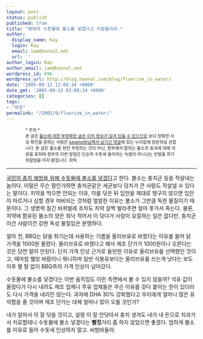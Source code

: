 ```yaml
---
layout: post
status: publish
published: true
title: "뭐하러 수돗물에 불소를 넣겠다고 지랄들이야."
author:
  display_name: Kay
  login: Kay
  email: iam@hannal.net
  url: ''
author_login: Kay
author_email: iam@hannal.net
wordpress_id: 696
wordpress_url: http://blog.hannal.com/blog/fluorine_in_water/
date: '2005-09-12 12:08:34 +0900'
date_gmt: '2005-09-12 03:08:34 +0900'
categories: []
tags:
- "희망"
permalink: "/2005/9/fluorine_in_water/"
---
```

<p style="width: 80%; margin: 0 auto 0; font-size: 80%;">* 주의 *<br />
본 글은 <u>불소에 대한 부정확한 글쓴 이의 정보가 담겨 있을 수 있으므로</u> 보다 정확한 사실 확인을 원하는 사람은 <a href="http://blog.hannal.com/fluorine_in_water/#comments">lunamoth님께서 남기신 댓글</a>에 있는 누리집에 방문하길 권합니다. 본 글은 불소를 완전 부정하는 것이 아닌, 정부에서 말하는 불소의 효과에 대해 의문을 표하며 정부의 이번 방침은 단순히 수돗세 올리려는 속셈이 아니냐는 반발을 하기 위함임을 미리 밝힙니다. 휘릭.</p>
<hr />
<p><a href="http://news.naver.com/news/read.php?mode=LSS2D&office_id=081&article_id=0000057849&section_id=102&section_id2=255&menu_id=102">국민의 충치 예방을 위해 수돗물에 불소를 넣겠다</a>고 한다. 불소는 충치균 등을 작살내는 놈이다. 이말은 무슨 말인가하면 충치균같은 세균보다 덩치가 큰 사람도 작살낼 수 있다는 말이다. 치약을 먹으면 안되는 이유, 이를 닦은 뒤 입안을 제대로 헹구지 않으면 입안이 마르거나 심할 경우 마비되는 것처럼 얼얼한 이유는 불소가 그만큼 독한 물질이기 때문이다. 그 생명력 질긴 바퀴벌레 조차도 치약 살짝 발라주면 얼마 못가서 죽는다. 물론, 치약에 함유된 불소의 양은 워낙 적어서 이 닦다가 사람이 요절하는 일은 없다만, 충치균이건 사람이건 강한 독성 물질임은 분명하다.</p>
<p>얼마 전, BBQ는 닭을 튀기는데 사용하는 기름을 올리브유로 바꿨다는 이유를 들어 닭 가격을 1000원 올렸다. 올리브유로 바꿨다고 해서 제조 단가가 1000원이나 오른다는 것은 당연 말이 안된다. 단지 가격 인상 근거로 들만한 이유로 올리브유를 선택했던 것이고, 때마침 웰빙 바람이니 뭐니하며 일반 식용유보다는 올리브유를 쓰는게 낫다는 보도 이후 별 탈 없이 BBQ측의 가격 인상이 넘어갔다.</p>
<p>수돗물에 불소를 넣겠다는 이번 움직임도 이런 측면에서 볼 수 있지 않을까? 석유 값이 올랐다가 다시 내려도 제조 업체나 주유 업체들은 무슨 이유를 갖다 붙이는 한이 있더라도 다시 가격을 내리진 않는다. 과자에 DHA 30% 강화했다고 우리에게 얼마나 많은 유익함을 줄 것이며 제조 단가는 대체 얼마나 많이 오를 것인가?</p>
<p>내가 알아서 이 잘 닦을 것이고, 설령 이 잘 안닦아서 충치 생겨도 내가 내 돈으로 치과가서 치료할테니 수돗물에 불소 넣겠다는 <strong>뻘짓</strong>거리 좀 하지 않았으면 좋겠다. 엄하게 불소를 이유로 들어 수돗세 인상하지 말고. 씨밤바들아.</p>
